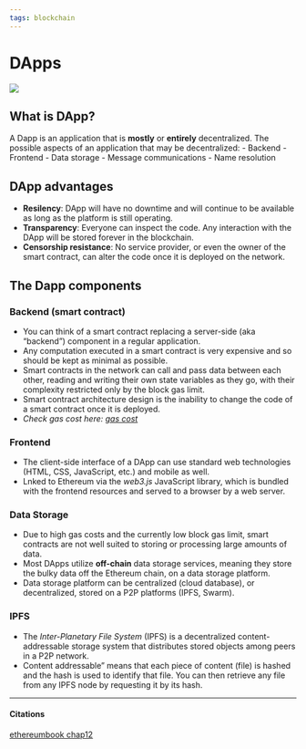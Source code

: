 ```yaml
---
tags: blockchain
---
```

# DApps 
![](https://github.com/ethereumbook/ethereumbook/raw/develop/images/web3suite.png)

## What is DApp?
A Dapp is an application that is **mostly** or **entirely** decentralized.
The possible aspects of an application that may be decentralized:
	- Backend
	- Frontend
	- Data storage
	- Message communications
	- Name resolution
## DApp advantages
- **Resilency**: DApp will have no downtime and will continue to be available as long as the platform is still operating.
- **Transparency**: Everyone can inspect the code. Any interaction with the DApp will be stored forever in the blockchain.
- **Censorship resistance**: No service provider, or even the owner of the smart contract, can alter the code once it is deployed on the network.
## The Dapp components
### Backend (smart contract)
- You can think of a smart contract replacing a server-side (aka “backend”) component in a regular application.
- Any computation executed in a smart contract is very expensive and so should be kept as minimal as possible.
- Smart contracts  in the network can call and pass data between each other, reading and writing their own state variables as they go, with their complexity restricted only by the block gas limit.
- Smart contract architecture design is the inability to change the code of a smart contract once it is deployed.
- *Check gas cost here: [gas cost](https://github.com/djrtwo/evm-opcode-gas-costs/blob/master/opcode-gas-costs_EIP-150_revision-1e18248_2017-04-12.csv)*
### Frontend
- The client-side interface of a DApp can use standard web technologies (HTML, CSS, JavaScript, etc.) and mobile as well.
- Lnked to Ethereum via the *web3.js* JavaScript library, which is bundled with the frontend resources and served to a browser by a web server.
### Data Storage
- Due to high gas costs and the currently low block gas limit, smart contracts are not well suited to storing or processing large amounts of data.
- Most DApps utilize **off-chain** data storage services, meaning they store the bulky data off the Ethereum chain, on a data storage platform.
- Data storage platform can be centralized (cloud database), or decentralized, stored on a P2P platforms (IPFS, Swarm).
### IPFS
- The *Inter-Planetary File System* (IPFS) is a decentralized content-addressable storage system that distributes stored objects among peers in a P2P network. 
- Content addressable” means that each piece of content (file) is hashed and the hash is used to identify that file. You can then retrieve any file from any IPFS node by requesting it by its hash.

---

#### Citations
[ethereumbook chap12](https://github.com/ethereumbook/ethereumbook/blob/develop/12dapps.asciidoc)